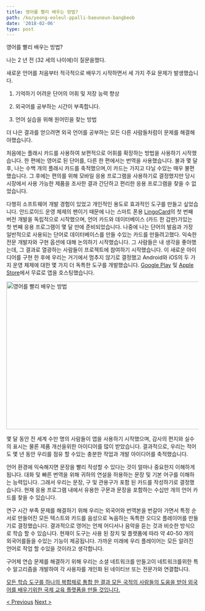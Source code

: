 ```yaml
---
title: 영어를 빨리 배우는 방법?
path: /ko/yeong-eoleul-ppalli-baeuneun-bangbeob
date: '2018-02-06'
type: post
---
```


영어를 빨리 배우는 방법?

나는 2 년 전 (32 세의 나이에)이 질문을했다.

새로운 언어를 처음부터 적극적으로 배우기 시작하면서 세 가지 주요 문제가 발생했습니다.

1. 기억하기 어려운 단어의 어휘 및 저장 능력 향상

2. 외국어를 공부하는 시간이 부족합니다.

3. 언어 실습을 위해 원어민을 찾는 방법

더 나은 결과를 얻으려면 외국 언어를 공부하는 모든 다른 사람들처럼이 문제를 해결해야했습니다.

처음에는 플래시 카드를 사용하여 보편적으로 어휘를 확장하는 방법을 사용하기 시작했습니다. 한 편에는 영어로 된 단어를, 다른 한 편에서는 번역을 사용했습니다. 불과 몇 달 후, 나는 수백 개의 플래시 카드를 축적했으며,이 카드는 가지고 다닐 수있는 매우 불편했습니다. 그 후에는 편의를 위해 모바일 응용 프로그램을 사용하기로 결정했지만 당시 시장에서 사용 가능한 제품을 조사한 결과 간단하고 편리한 응용 프로그램을 찾을 수 없었습니다.

다행히 소프트웨어 개발 경험이 있었고 개인적인 용도로 효과적인 도구를 만들고 싶었습니다. 안드로이드 운영 체제의 팬이기 때문에 나는 스마트 폰용 <a href="https://lingocard.com" target="_blank" rel="noopener">LingoCard</a>의 첫 번째 버전 개발을 독립적으로 시작했으며, 언어 카드와 데이터베이스 (카드 한 갑판)가있는 첫 번째 응용 프로그램이 몇 달 만에 준비되었습니다. 나중에 나는 단어의 발음과 가장 일반적으로 사용되는 단어로 데이터베이스를 만들 수있는 카드를 만들려고했다. 익숙한 전문 개발자와 구현 옵션에 대해 논의하기 시작했습니다. 그 사람들은 내 생각을 좋아했는데, 그 결과로 열광하는 사람들이 프로젝트에 참여하기 시작했습니다. 이 새로운 아이디어를 구현 한 후에 우리는 거기에서 멈추지 않기로 결정했고 Android와 iOS의 두 가지 운영 체제에 대한 몇 가지 더 독특한 도구를 개발했습니다. <a href="https://play.google.com/store/apps/details?id=com.lingocard.lingocard" target="_blank" rel="noopener">Google Play</a> 및 <a href="https://itunes.apple.com/us/app/lingocard/id1217076835?mt=8" target="_blank" rel="noopener">Apple Store</a>에서 무료로 앱을 호스팅했습니다.

<img class="aligncenter wp-image-5587" src="../images/2018/01/LigoCard-App-small.png" alt="영어를 빨리 배우는 방법" width="973" height="388" />

몇 달 동안 전 세계 수만 명의 사람들이 앱을 사용하기 시작했으며, 감사의 편지와 실수의 표시는 물론 제품 개선을위한 아이디어를 많이 받았습니다. 결과적으로, 우리는 적어도 몇 년 동안 우리를 점유 할 수있는 충분한 작업과 개발 아이디어를 축적했습니다.

언어 환경에 익숙해지면 문장을 빨리 작성할 수 있다는 것이 얼마나 중요한지 이해하게됩니다. 대화 및 빠른 번역을 위해 귀하의 연설을 허용하는 문장 및 기본 어구를 이해하는 능력입니다. 그래서 우리는 문장, 구 및 관용구가 포함 된 카드를 작성하기로 결정했습니다. 현재 응용 프로그램 내에서 유용한 구문과 문장을 포함하는 수십만 개의 언어 카드를 찾을 수 있습니다.

연구 시간 부족 문제를 해결하기 위해 우리는 외국어와 번역본을 번갈아 가면서 특정 순서로 만들어진 모든 텍스트와 카드를 음성으로 녹음하는 독특한 오디오 플레이어를 만들기로 결정했습니다. 결과적으로 영어는 언제 어디서나 음악을 듣는 것과 비슷한 방식으로 학습 할 수 있습니다. 현재이 도구는 사용 된 장치 및 플랫폼에 따라 약 40-50 개의 외국어를들을 수있는 기능이 제공됩니다. 가까운 미래에 우리 플레이어는 모든 알려진 언어로 작업 할 수있을 것이라고 생각합니다.

구어체 연습 문제를 해결하기 위해 우리는 소셜 네트워크를 만들고이 네트워크를위한 특수 알고리즘을 개발하여 각 사용자를 개인화 된 네이티브 또는 전문가와 연결합니다.

<a href="https://lingocard.com">모든 학습 도구를 하나의 복합체로 통합 한 결과 모든 국적의 사람들의 도움을 받아 외국어를 배우기위한 국제 교육 플랫폼을 만들 것입니다.</a>

<a href="/ko/eon-eo-silseub-eul-wihan-won-eomin-chajgi">< Previous</a> <a href="/ko/oegug-eo-hagseub-eul-wihan-eon-eo-kadeu">Next ></a>